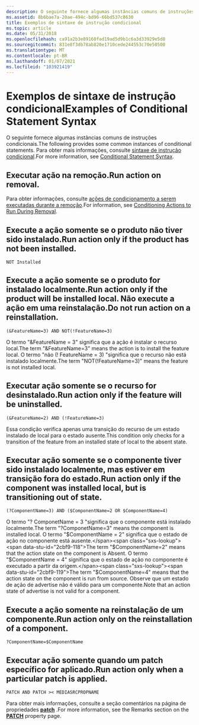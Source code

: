 ```yaml
---
description: O seguinte fornece algumas instâncias comuns de instruções condicionais. Para obter mais informações, consulte Sintaxe de instrução condicional.
ms.assetid: 8b6bae7a-20ae-494c-bd96-66bd537c8630
title: Exemplos de sintaxe de instrução condicional
ms.topic: article
ms.date: 05/31/2018
ms.openlocfilehash: ca91a2b3e89160fad19ad5d9b1c6a3d33929e5d8
ms.sourcegitcommit: 831e8f3db78ab820e1710cede244553c70e50500
ms.translationtype: MT
ms.contentlocale: pt-BR
ms.lasthandoff: 01/07/2021
ms.locfileid: "103921419"
---
```

# <a name="examples-of-conditional-statement-syntax"></a><span data-ttu-id="2cbf9-104">Exemplos de sintaxe de instrução condicional</span><span class="sxs-lookup"><span data-stu-id="2cbf9-104">Examples of Conditional Statement Syntax</span></span>

<span data-ttu-id="2cbf9-105">O seguinte fornece algumas instâncias comuns de instruções condicionais.</span><span class="sxs-lookup"><span data-stu-id="2cbf9-105">The following provides some common instances of conditional statements.</span></span> <span data-ttu-id="2cbf9-106">Para obter mais informações, consulte [sintaxe de instrução condicional](conditional-statement-syntax.md).</span><span class="sxs-lookup"><span data-stu-id="2cbf9-106">For more information, see [Conditional Statement Syntax](conditional-statement-syntax.md).</span></span>

## <a name="run-action-on-removal"></a><span data-ttu-id="2cbf9-107">Executar ação na remoção.</span><span class="sxs-lookup"><span data-stu-id="2cbf9-107">Run action on removal.</span></span>

<span data-ttu-id="2cbf9-108">Para obter informações, consulte [ações de condicionamento a serem executadas durante a remoção](conditioning-actions-to-run-during-removal.md).</span><span class="sxs-lookup"><span data-stu-id="2cbf9-108">For information, see [Conditioning Actions to Run During Removal](conditioning-actions-to-run-during-removal.md).</span></span>

## <a name="run-action-only-if-the-product-has-not-been-installed"></a><span data-ttu-id="2cbf9-109">Execute a ação somente se o produto não tiver sido instalado.</span><span class="sxs-lookup"><span data-stu-id="2cbf9-109">Run action only if the product has not been installed.</span></span>

``` syntax
NOT Installed
```

## <a name="run-action-only-if-the-product-will-be-installed-local-do-not-run-action-on-a-reinstallation"></a><span data-ttu-id="2cbf9-110">Execute a ação somente se o produto for instalado localmente.</span><span class="sxs-lookup"><span data-stu-id="2cbf9-110">Run action only if the product will be installed local.</span></span> <span data-ttu-id="2cbf9-111">Não execute a ação em uma reinstalação.</span><span class="sxs-lookup"><span data-stu-id="2cbf9-111">Do not run action on a reinstallation.</span></span>

``` syntax
(&FeatureName=3) AND NOT(!FeatureName=3)
```

<span data-ttu-id="2cbf9-112">O termo "&FeatureName = 3" significa que a ação é instalar o recurso local.</span><span class="sxs-lookup"><span data-stu-id="2cbf9-112">The term "&FeatureName=3" means the action is to install the feature local.</span></span> <span data-ttu-id="2cbf9-113">O termo "não (! FeatureName = 3) "significa que o recurso não está instalado localmente.</span><span class="sxs-lookup"><span data-stu-id="2cbf9-113">The term "NOT(!FeatureName=3)" means the feature is not installed local.</span></span>

## <a name="run-action-only-if-the-feature-will-be-uninstalled"></a><span data-ttu-id="2cbf9-114">Executar ação somente se o recurso for desinstalado.</span><span class="sxs-lookup"><span data-stu-id="2cbf9-114">Run action only if the feature will be uninstalled.</span></span>

``` syntax
(&FeatureName=2) AND (!FeatureName=3)
```

<span data-ttu-id="2cbf9-115">Essa condição verifica apenas uma transição do recurso de um estado instalado de local para o estado ausente.</span><span class="sxs-lookup"><span data-stu-id="2cbf9-115">This condition only checks for a transition of the feature from an installed state of local to the absent state.</span></span>

## <a name="run-action-only-if-the-component-was-installed-local-but-is-transitioning-out-of-state"></a><span data-ttu-id="2cbf9-116">Executar ação somente se o componente tiver sido instalado localmente, mas estiver em transição fora do estado.</span><span class="sxs-lookup"><span data-stu-id="2cbf9-116">Run action only if the component was installed local, but is transitioning out of state.</span></span>

``` syntax
(?ComponentName=3) AND ($ComponentName=2 OR $ComponentName=4)
```

<span data-ttu-id="2cbf9-117">O termo "? ComponetName = 3 "significa que o componente está instalado localmente.</span><span class="sxs-lookup"><span data-stu-id="2cbf9-117">The term "?ComponetName=3" means the component is installed local.</span></span> <span data-ttu-id="2cbf9-118">O termo "$ComponentName = 2" significa que o estado de ação no componente está ausente.</span><span class="sxs-lookup"><span data-stu-id="2cbf9-118">The term "$ComponentName=2" means that the action state on the component is Absent.</span></span> <span data-ttu-id="2cbf9-119">O termo "$ComponentName = 4" significa que o estado de ação no componente é executado a partir da origem.</span><span class="sxs-lookup"><span data-stu-id="2cbf9-119">The term "$ComponentName=4" means that the action state on the component is run from source.</span></span> <span data-ttu-id="2cbf9-120">Observe que um estado de ação de advertise não é válido para um componente.</span><span class="sxs-lookup"><span data-stu-id="2cbf9-120">Note that an action state of advertise is not valid for a component.</span></span>

## <a name="run-action-only-on-the-reinstallation-of-a-component"></a><span data-ttu-id="2cbf9-121">Execute a ação somente na reinstalação de um componente.</span><span class="sxs-lookup"><span data-stu-id="2cbf9-121">Run action only on the reinstallation of a component.</span></span>

``` syntax
?ComponentName=$ComponentName
```

## <a name="run-action-only-when-a-particular-patch-is-applied"></a><span data-ttu-id="2cbf9-122">Executar ação somente quando um patch específico for aplicado.</span><span class="sxs-lookup"><span data-stu-id="2cbf9-122">Run action only when a particular patch is applied.</span></span>

``` syntax
PATCH AND PATCH >< MEDIASRCPROPNAME
```

<span data-ttu-id="2cbf9-123">Para obter mais informações, consulte a seção comentários na página de propriedades [**patch**](patch.md) .</span><span class="sxs-lookup"><span data-stu-id="2cbf9-123">For more information, see the Remarks section on the [**PATCH**](patch.md) property page.</span></span>

 

 



